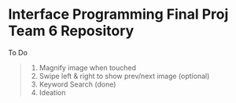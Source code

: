 # Interface Programming Final Proj Team 6 Repository

To Do
> 1. Magnify image when touched
> 2. Swipe left & right to show prev/next image (optional)
> 3. Keyword Search (done)
> 4. Ideation 
